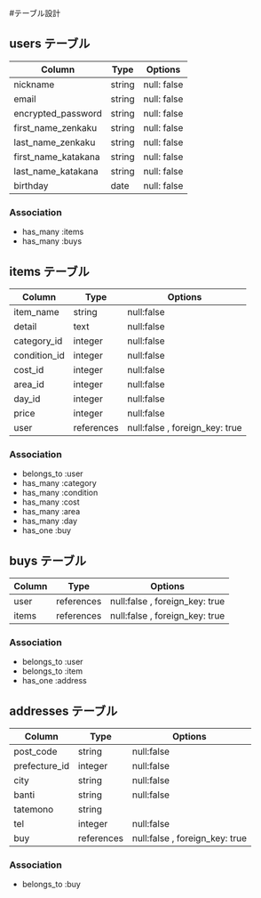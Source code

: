 #テーブル設計

## users テーブル

| Column              | Type   | Options     |
| --------------------| -------| ----------- |
| nickname            | string | null: false |
| email               | string | null: false |
| encrypted_password  | string | null: false |
| first_name_zenkaku  | string | null: false |
| last_name_zenkaku   | string | null: false |
| first_name_katakana | string | null: false |
| last_name_katakana  | string | null: false |
| birthday            | date   | null: false |

### Association
- has_many :items
- has_many :buys

## items テーブル

| Column       | Type       | Options                        |
| -------------| ---------- | ------------------------------ |
| item_name    | string     | null:false                     |
| detail       | text       | null:false                     |
| category_id  | integer    | null:false                     |
| condition_id | integer    | null:false                     |
| cost_id      | integer    | null:false                     |
| area_id      | integer    | null:false                     |
| day_id       | integer    | null:false                     |
| price        | integer    | null:false                     |
| user         | references | null:false , foreign_key: true |

### Association
- belongs_to :user
- has_many :category
- has_many :condition
- has_many :cost
- has_many :area
- has_many :day
- has_one :buy

## buys テーブル

| Column     | Type       | Options                        |
| -----------| ---------- | ------------------------------ |
| user       | references | null:false , foreign_key: true |
| items      | references | null:false , foreign_key: true |

### Association
- belongs_to :user
- belongs_to :item
- has_one :address

## addresses テーブル

| Column        | Type       | Options                        |
| --------------| ---------- | ------------------------------ |
| post_code     | string     | null:false                     |
| prefecture_id | integer    | null:false                     |
| city          | string     | null:false                     |
| banti         | string     | null:false                     |
| tatemono      | string     |                                |
| tel           | integer    | null:false                     |
| buy           | references | null:false , foreign_key: true |

### Association
- belongs_to :buy
